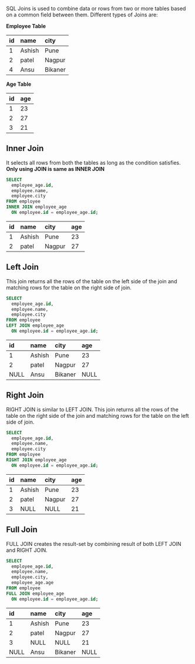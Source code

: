 SQL Joins is used to combine data or rows from two or more tables based on a common field between them. Different types of Joins are:

**Employee Table**

| id | name   | city    |
|:---|:-------|:--------|
| 1  | Ashish | Pune    |
| 2  | patel  | Nagpur  |
| 4  | Ansu   | Bikaner |

**Age Table**

| id | age |
|:---|:----|
| 1  | 23  |
| 2  | 27  |
| 3  | 21  |

## Inner Join
It selects all rows from both the tables as long as the condition satisfies.
**Only using JOIN is same as INNER JOIN**
```sql
SELECT
  employee_age.id,
  employee.name,
  employee.city
FROM employee
INNER JOIN employee_age
  ON employee.id = employee_age.id;
```
| id | name   | city   | age |
|:---|:-------|:-------|:----|
| 1  | Ashish | Pune   | 23  |
| 2  | patel  | Nagpur | 27  |

## Left Join
This join returns all the rows of the table on the left side of the join and matching rows for the table on the right side of join. 
```sql
SELECT
  employee_age.id,
  employee.name,
  employee.city
FROM employee
LEFT JOIN employee_age
  ON employee.id = employee_age.id;
```
| id   | name   | city    | age  |
|:-----|:-------|:--------|:-----|
| 1    | Ashish | Pune    | 23   |
| 2    | patel  | Nagpur  | 27   |
| NULL | Ansu   | Bikaner | NULL |

## Right Join
RIGHT JOIN is similar to LEFT JOIN. This join returns all the rows of the table on the right side of the join and matching rows for the table on the left side of join.
```sql
SELECT
  employee_age.id,
  employee.name,
  employee.city
FROM employee
RIGHT JOIN employee_age
  ON employee.id = employee_age.id;
```

| id | name   | city   | age |
|:---|:-------|:-------|:----|
| 1  | Ashish | Pune   | 23  |
| 2  | patel  | Nagpur | 27  |
| 3  | NULL   | NULL   | 21  |

## Full Join
FULL JOIN creates the result-set by combining result of both LEFT JOIN and RIGHT JOIN.
```sql
SELECT
  employee_age.id,
  employee.name,
  employee.city,
  employee_age.age
FROM employee
FULL JOIN employee_age
  ON employee.id = employee_age.id;
```
| id   | name   | city    | age  |
|:-----|:-------|:--------|:-----|
| 1    | Ashish | Pune    | 23   |
| 2    | patel  | Nagpur  | 27   |
| 3    | NULL   | NULL    | 21   |
| NULL | Ansu   | Bikaner | NULL |
